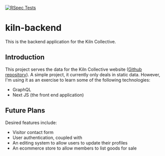[![RSpec Tests](https://github.com/VonTeacher/kiln-backend/actions/workflows/workflow.yml/badge.svg)](https://github.com/VonTeacher/kiln-backend/actions/workflows/workflow.yml)

# kiln-backend

This is the backend application for the Kiln Collective.

## Introduction
This project serves the data for the Kiln Collective website ([Github repository](https://github.com/VonTeacher/kiln-collective)). A simple project, it currently only deals in static data. However, I'm using it as an exercise to learn some of the following technologies:
- GraphQL
- Next JS (the front end application)

## Future Plans

Desired features include:
- Visitor contact form
- User authentication, coupled with
- An editing system to allow users to update their profiles
- An ecommerce store to allow members to list goods for sale
